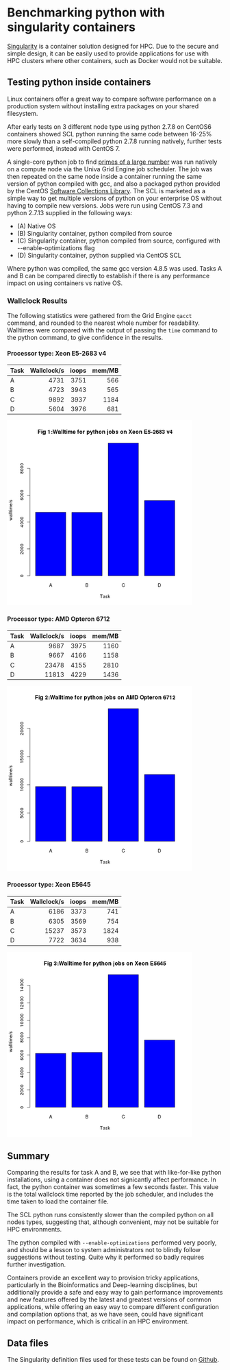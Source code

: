 # Benchmarking python with singularity containers

[Singularity](http://singularity.lbl.gov/) is a container solution designed for HPC.
Due to the secure and simple design, it can be easily used to provide
applications for use with HPC clusters where other containers, such as Docker
would not be suitable.

## Testing python inside containers

Linux containers offer a great way to compare software performance on a production system without installing extra packages on your shared filesystem.

After early tests on 3 different node type using python 2.7.8 on CentOS6 containers showed SCL python running the same code between 16-25% more slowly than a self-compiled python 2.7.8 running natively, further tests were performed, instead with CentOS 7.

A single-core python job to find [primes of a large number](https://github.com/sbutcher/python_test/blob/master/python_prime2.py) was run natively on a compute node via the Univa Grid Engine job scheduler. The job was then repeated on the same node inside a container running the same version of python compiled with gcc, and also a packaged python provided by the CentOS [Software Collections Library](https://wiki.centos.org/AdditionalResources/Repositories/SCL). The SCL is marketed as a simple way to get multiple versions of python on your enterprise OS without having to compile new versions. Jobs were run using CentOS 7.3 and python 2.7.13 supplied in the following ways:

* (A) Native OS
* (B) Singularity container, python compiled from source
* (C) Singularity container, python compiled from source, configured with --enable-optimizations flag
* (D) Singularity container, python supplied via  CentOS SCL

Where python was compiled, the same gcc version 4.8.5 was used. Tasks A and B can be compared directly to establish if there is any performance impact on using containers vs native OS.

### Wallclock Results

The following statistics were gathered from the Grid Engine `qacct` command, and rounded to the nearest whole number for readability. Walltimes were compared with the output of  passing the `time` command to the python command, to give confidence in the results.

#### Processor type: Xeon E5-2683 v4

| Task | Wallclock/s | ioops  | mem/MB   |
| --- | ----:   | ---: | ----: |
| A  | 4731   | 3751   | 566  |
| B  | 4723   | 3943   | 565  |
| C  | 9892   | 3937   | 1184 |
| D  | 5604   | 3976   | 681  |

![nxv chart](./nxv.png)

#### Processor type: AMD Opteron 6712

| Task | Wallclock/s | ioops | mem/MB   |
| ---| -----:  | ---: | ----: |
| A  | 9687    | 3975  | 1160 |
| B  | 9667    | 4166  | 1158 |
| C  | 23478   | 4155  | 2810 |
| D  | 11813   | 4229  | 1436 |

![ccn chart](./ccn.png)

#### Processor type: Xeon E5645

| Task | Wallclock/s | ioops  | mem/MB   |
| -----| -----: | ----: | ----: |
| A  | 6186   | 3373  | 741  |
| B  | 6305   | 3569  | 754  |
| C  | 15237  | 3573  | 1824 |
| D  | 7722   | 3634  | 938  |

![dn chart](./dn.png)

## Summary

Comparing the results for task A and B, we see that with like-for-like python installations, using a container does not signicantly affect performance. In fact, the python container was sometimes a few seconds faster. This value is the total wallclock time reported by the job scheduler, and includes the time taken to load the container file.

The SCL python runs consistently slower than the compiled python on all nodes types, suggesting that, although convenient, may not be suitable for HPC environments.

The python compiled with `--enable-optimizations` performed very poorly, and should be a lesson to system administrators not to blindly follow suggestions without testing. Quite why it performed so badly requires further investigation.

Containers provide an excellent way to provision tricky applications, particularly in the Bioinformatics and Deep-learning disciplines, but additionally provide a safe and easy way to gain performance improvements and new features offered by the latest and greatest versions of common applications, while offering an easy way to compare different configuration and compilation options that, as we have seen, could have significant impact on performance, which is critical in an HPC environment.

## Data files

The Singularity definition files used for these tests can be found on [Github](https://github.com/sbutcher/python_test).
